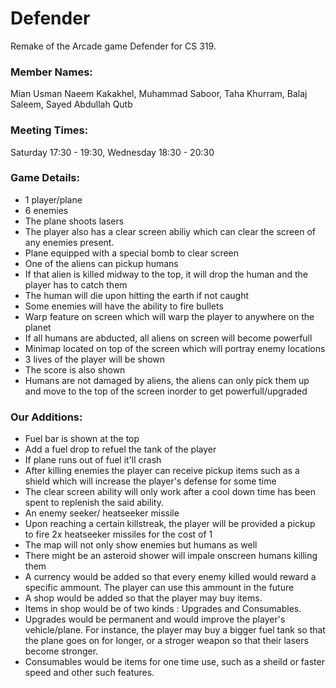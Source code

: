 # Defender
Remake of the Arcade game Defender for CS 319.


### Member Names: 
Mian Usman Naeem Kakakhel,
Muhammad Saboor,
Taha Khurram,
Balaj Saleem,
Sayed Abdullah Qutb


### Meeting Times:
Saturday 17:30 - 19:30,
Wednesday 18:30 - 20:30

### Game Details:
* 1 player/plane
* 6 enemies
* The plane shoots lasers
* The player also has a clear screen abiliy which can clear the screen of any enemies present.
* Plane equipped with a special bomb to clear screen
* One of the aliens can pickup humans
* If that alien is killed midway to the top, it will drop the human and the player has to catch them
* The human will die upon hitting the earth if not caught
* Some enemies will have the ability to fire bullets 
* Warp feature on screen which will warp the player to anywhere on the planet
* If all humans are abducted, all aliens on screen will become powerfull
* Minimap located on top of the screen which will portray enemy locations
* 3 lives of the player will be shown
* The score is also shown
* Humans are not damaged by aliens, the aliens can only pick them up and move to the top of the screen inorder to get powerfull/upgraded 

### Our Additions:
* Fuel bar is shown at the top
* Add a fuel drop to refuel the tank of the player
* If plane runs out of fuel it'll crash
* After killing enemies the player can receive pickup items such as a shield which will increase the player's defense for some time
* The clear screen ability will only work after a cool down time has been spent to replenish the said ability.
* An enemy seeker/ heatseeker missile
* Upon reaching a certain killstreak, the player will be provided a pickup to fire 2x heatseeker missiles for the cost of 1
* The map will not only show enemies but humans as well
* There might be an asteroid shower will impale onscreen humans killing them
* A currency would be added so that every enemy killed would reward a specific ammount. The player can use this ammount in the future
* A shop would be added so that the player may buy items.
* Items in shop would be of two kinds : Upgrades and Consumables.
* Upgrades would be permanent and would improve the player's vehicle/plane. For instance, the player may buy a bigger fuel tank so that the plane goes on for longer, or a stroger weapon so that their lasers become stronger.
* Consumables would be items for one time use, such as a sheild or faster speed and other such features.

